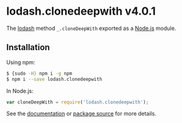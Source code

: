 # lodash.clonedeepwith v4.0.1

The [lodash](https://lodash.com/) method `_.cloneDeepWith` exported as a [Node.js](https://nodejs.org/) module.

## Installation

Using npm:
```bash
$ {sudo -H} npm i -g npm
$ npm i --save lodash.clonedeepwith
```

In Node.js:
```js
var cloneDeepWith = require('lodash.clonedeepwith');
```

See the [documentation](https://lodash.com/docs#cloneDeepWith) or [package source](https://github.com/lodash/lodash/blob/4.0.1-npm-packages/lodash.clonedeepwith) for more details.

